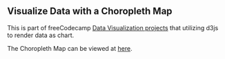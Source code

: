 ## Visualize Data with a Choropleth Map

This is part of freeCodecamp [Data Visualization projects](https://learn.freecodecamp.org/data-visualization/data-visualization-projects/visualize-data-with-a-choropleth-map) that utilizing d3js to render data as chart.

The Choropleth Map can be viewed at [here](https://e-tinkers.github.io/freecodecamp/data-visualization/choropleth-map/index.html).

